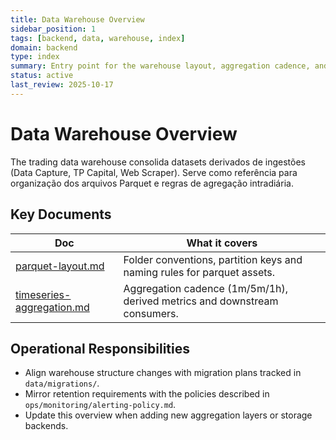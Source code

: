 ```yaml
---
title: Data Warehouse Overview
sidebar_position: 1
tags: [backend, data, warehouse, index]
domain: backend
type: index
summary: Entry point for the warehouse layout, aggregation cadence, and retention policies
status: active
last_review: 2025-10-17
---
```


# Data Warehouse Overview

The trading data warehouse consolida datasets derivados de ingestões (Data Capture, TP Capital, Web Scraper). Serve como referência para organização dos arquivos Parquet e regras de agregação intradiária.

## Key Documents

| Doc | What it covers |
|-----|----------------|
| [parquet-layout.md](parquet-layout.md) | Folder conventions, partition keys and naming rules for parquet assets. |
| [timeseries-aggregation.md](timeseries-aggregation.md) | Aggregation cadence (1m/5m/1h), derived metrics and downstream consumers. |

## Operational Responsibilities

- Align warehouse structure changes with migration plans tracked in `data/migrations/`.
- Mirror retention requirements with the policies described in `ops/monitoring/alerting-policy.md`.
- Update this overview when adding new aggregation layers or storage backends.
